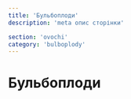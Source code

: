 ```yaml
---
title: 'Бульбоплоди'
description: 'meta опис сторінки'

section: 'ovochi'
category: 'bulboplody'
---
```


# Бульбоплоди